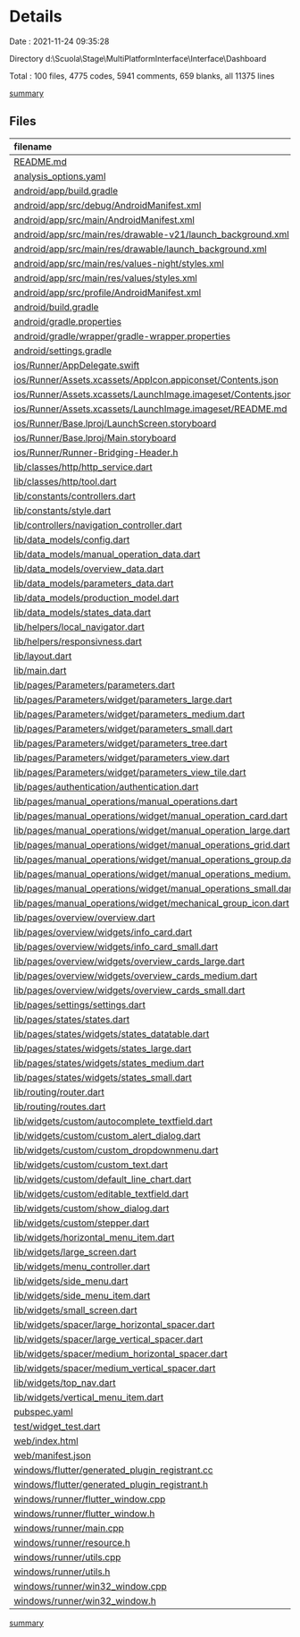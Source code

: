 # Details

Date : 2021-11-24 09:35:28

Directory d:\Scuola\Stage\MultiPlatformInterface\Interface\Dashboard

Total : 100 files,  4775 codes, 5941 comments, 659 blanks, all 11375 lines

[summary](results.md)

## Files
| filename | language | code | comment | blank | total |
| :--- | :--- | ---: | ---: | ---: | ---: |
| [README.md](/README.md) | Markdown | 10 | 0 | 7 | 17 |
| [analysis_options.yaml](/analysis_options.yaml) | YAML | 3 | 23 | 4 | 30 |
| [android/app/build.gradle](/android/app/build.gradle) | Groovy | 53 | 3 | 13 | 69 |
| [android/app/src/debug/AndroidManifest.xml](/android/app/src/debug/AndroidManifest.xml) | XML | 4 | 3 | 1 | 8 |
| [android/app/src/main/AndroidManifest.xml](/android/app/src/main/AndroidManifest.xml) | XML | 31 | 12 | 3 | 46 |
| [android/app/src/main/res/drawable-v21/launch_background.xml](/android/app/src/main/res/drawable-v21/launch_background.xml) | XML | 4 | 7 | 2 | 13 |
| [android/app/src/main/res/drawable/launch_background.xml](/android/app/src/main/res/drawable/launch_background.xml) | XML | 4 | 7 | 2 | 13 |
| [android/app/src/main/res/values-night/styles.xml](/android/app/src/main/res/values-night/styles.xml) | XML | 9 | 9 | 1 | 19 |
| [android/app/src/main/res/values/styles.xml](/android/app/src/main/res/values/styles.xml) | XML | 9 | 9 | 1 | 19 |
| [android/app/src/profile/AndroidManifest.xml](/android/app/src/profile/AndroidManifest.xml) | XML | 4 | 3 | 1 | 8 |
| [android/build.gradle](/android/build.gradle) | Groovy | 25 | 0 | 5 | 30 |
| [android/gradle.properties](/android/gradle.properties) | Properties | 3 | 0 | 1 | 4 |
| [android/gradle/wrapper/gradle-wrapper.properties](/android/gradle/wrapper/gradle-wrapper.properties) | Properties | 5 | 1 | 1 | 7 |
| [android/settings.gradle](/android/settings.gradle) | Groovy | 8 | 0 | 4 | 12 |
| [ios/Runner/AppDelegate.swift](/ios/Runner/AppDelegate.swift) | Swift | 12 | 0 | 2 | 14 |
| [ios/Runner/Assets.xcassets/AppIcon.appiconset/Contents.json](/ios/Runner/Assets.xcassets/AppIcon.appiconset/Contents.json) | JSON | 122 | 0 | 1 | 123 |
| [ios/Runner/Assets.xcassets/LaunchImage.imageset/Contents.json](/ios/Runner/Assets.xcassets/LaunchImage.imageset/Contents.json) | JSON | 23 | 0 | 1 | 24 |
| [ios/Runner/Assets.xcassets/LaunchImage.imageset/README.md](/ios/Runner/Assets.xcassets/LaunchImage.imageset/README.md) | Markdown | 3 | 0 | 2 | 5 |
| [ios/Runner/Base.lproj/LaunchScreen.storyboard](/ios/Runner/Base.lproj/LaunchScreen.storyboard) | XML | 36 | 1 | 1 | 38 |
| [ios/Runner/Base.lproj/Main.storyboard](/ios/Runner/Base.lproj/Main.storyboard) | XML | 25 | 1 | 1 | 27 |
| [ios/Runner/Runner-Bridging-Header.h](/ios/Runner/Runner-Bridging-Header.h) | C++ | 1 | 0 | 1 | 2 |
| [lib/classes/http/http_service.dart](/lib/classes/http/http_service.dart) | Dart | 75 | 15 | 13 | 103 |
| [lib/classes/http/tool.dart](/lib/classes/http/tool.dart) | Dart | 8 | 0 | 1 | 9 |
| [lib/constants/controllers.dart](/lib/constants/controllers.dart) | Dart | 4 | 0 | 3 | 7 |
| [lib/constants/style.dart](/lib/constants/style.dart) | Dart | 111 | 18 | 14 | 143 |
| [lib/controllers/navigation_controller.dart](/lib/controllers/navigation_controller.dart) | Dart | 10 | 0 | 4 | 14 |
| [lib/data_models/config.dart](/lib/data_models/config.dart) | Dart | 4 | 0 | 3 | 7 |
| [lib/data_models/manual_operation_data.dart](/lib/data_models/manual_operation_data.dart) | Dart | 59 | 0 | 17 | 76 |
| [lib/data_models/overview_data.dart](/lib/data_models/overview_data.dart) | Dart | 6 | 0 | 1 | 7 |
| [lib/data_models/parameters_data.dart](/lib/data_models/parameters_data.dart) | Dart | 71 | 0 | 22 | 93 |
| [lib/data_models/production_model.dart](/lib/data_models/production_model.dart) | Dart | 0 | 0 | 1 | 1 |
| [lib/data_models/states_data.dart](/lib/data_models/states_data.dart) | Dart | 37 | 2 | 7 | 46 |
| [lib/helpers/local_navigator.dart](/lib/helpers/local_navigator.dart) | Dart | 9 | 0 | 2 | 11 |
| [lib/helpers/responsivness.dart](/lib/helpers/responsivness.dart) | Dart | 49 | 1 | 9 | 59 |
| [lib/layout.dart](/lib/layout.dart) | Dart | 25 | 0 | 3 | 28 |
| [lib/main.dart](/lib/main.dart) | Dart | 37 | 0 | 4 | 41 |
| [lib/pages/Parameters/parameters.dart](/lib/pages/Parameters/parameters.dart) | Dart | 46 | 0 | 3 | 49 |
| [lib/pages/Parameters/widget/parameters_large.dart](/lib/pages/Parameters/widget/parameters_large.dart) | Dart | 9 | 0 | 3 | 12 |
| [lib/pages/Parameters/widget/parameters_medium.dart](/lib/pages/Parameters/widget/parameters_medium.dart) | Dart | 9 | 0 | 3 | 12 |
| [lib/pages/Parameters/widget/parameters_small.dart](/lib/pages/Parameters/widget/parameters_small.dart) | Dart | 8 | 0 | 4 | 12 |
| [lib/pages/Parameters/widget/parameters_tree.dart](/lib/pages/Parameters/widget/parameters_tree.dart) | Dart | 234 | 1 | 13 | 248 |
| [lib/pages/Parameters/widget/parameters_view.dart](/lib/pages/Parameters/widget/parameters_view.dart) | Dart | 140 | 0 | 10 | 150 |
| [lib/pages/Parameters/widget/parameters_view_tile.dart](/lib/pages/Parameters/widget/parameters_view_tile.dart) | Dart | 54 | 0 | 4 | 58 |
| [lib/pages/authentication/authentication.dart](/lib/pages/authentication/authentication.dart) | Dart | 145 | 0 | 2 | 147 |
| [lib/pages/manual_operations/manual_operations.dart](/lib/pages/manual_operations/manual_operations.dart) | Dart | 53 | 0 | 2 | 55 |
| [lib/pages/manual_operations/widget/manual_operation_card.dart](/lib/pages/manual_operations/widget/manual_operation_card.dart) | Dart | 93 | 0 | 5 | 98 |
| [lib/pages/manual_operations/widget/manual_operation_large.dart](/lib/pages/manual_operations/widget/manual_operation_large.dart) | Dart | 12 | 0 | 3 | 15 |
| [lib/pages/manual_operations/widget/manual_operations_grid.dart](/lib/pages/manual_operations/widget/manual_operations_grid.dart) | Dart | 79 | 4 | 8 | 91 |
| [lib/pages/manual_operations/widget/manual_operations_group.dart](/lib/pages/manual_operations/widget/manual_operations_group.dart) | Dart | 106 | 4 | 8 | 118 |
| [lib/pages/manual_operations/widget/manual_operations_medium.dart](/lib/pages/manual_operations/widget/manual_operations_medium.dart) | Dart | 11 | 0 | 3 | 14 |
| [lib/pages/manual_operations/widget/manual_operations_small.dart](/lib/pages/manual_operations/widget/manual_operations_small.dart) | Dart | 12 | 0 | 3 | 15 |
| [lib/pages/manual_operations/widget/mechanical_group_icon.dart](/lib/pages/manual_operations/widget/mechanical_group_icon.dart) | Dart | 102 | 1 | 4 | 107 |
| [lib/pages/overview/overview.dart](/lib/pages/overview/overview.dart) | Dart | 47 | 0 | 2 | 49 |
| [lib/pages/overview/widgets/info_card.dart](/lib/pages/overview/widgets/info_card.dart) | Dart | 48 | 14 | 4 | 66 |
| [lib/pages/overview/widgets/info_card_small.dart](/lib/pages/overview/widgets/info_card_small.dart) | Dart | 44 | 0 | 4 | 48 |
| [lib/pages/overview/widgets/overview_cards_large.dart](/lib/pages/overview/widgets/overview_cards_large.dart) | Dart | 139 | 2 | 9 | 150 |
| [lib/pages/overview/widgets/overview_cards_medium.dart](/lib/pages/overview/widgets/overview_cards_medium.dart) | Dart | 68 | 0 | 5 | 73 |
| [lib/pages/overview/widgets/overview_cards_small.dart](/lib/pages/overview/widgets/overview_cards_small.dart) | Dart | 110 | 2 | 9 | 121 |
| [lib/pages/settings/settings.dart](/lib/pages/settings/settings.dart) | Dart | 29 | 0 | 3 | 32 |
| [lib/pages/states/states.dart](/lib/pages/states/states.dart) | Dart | 46 | 4 | 3 | 53 |
| [lib/pages/states/widgets/states_datatable.dart](/lib/pages/states/widgets/states_datatable.dart) | Dart | 115 | 110 | 21 | 246 |
| [lib/pages/states/widgets/states_large.dart](/lib/pages/states/widgets/states_large.dart) | Dart | 169 | 13 | 10 | 192 |
| [lib/pages/states/widgets/states_medium.dart](/lib/pages/states/widgets/states_medium.dart) | Dart | 144 | 13 | 9 | 166 |
| [lib/pages/states/widgets/states_small.dart](/lib/pages/states/widgets/states_small.dart) | Dart | 49 | 0 | 3 | 52 |
| [lib/routing/router.dart](/lib/routing/router.dart) | Dart | 30 | 0 | 9 | 39 |
| [lib/routing/routes.dart](/lib/routing/routes.dart) | Dart | 14 | 0 | 2 | 16 |
| [lib/widgets/custom/autocomplete_textfield.dart](/lib/widgets/custom/autocomplete_textfield.dart) | Dart | 399 | 2 | 50 | 451 |
| [lib/widgets/custom/custom_alert_dialog.dart](/lib/widgets/custom/custom_alert_dialog.dart) | Dart | 44 | 0 | 9 | 53 |
| [lib/widgets/custom/custom_dropdownmenu.dart](/lib/widgets/custom/custom_dropdownmenu.dart) | Dart | 49 | 1 | 5 | 55 |
| [lib/widgets/custom/custom_text.dart](/lib/widgets/custom/custom_text.dart) | Dart | 20 | 0 | 3 | 23 |
| [lib/widgets/custom/default_line_chart.dart](/lib/widgets/custom/default_line_chart.dart) | Dart | 39 | 8 | 8 | 55 |
| [lib/widgets/custom/editable_textfield.dart](/lib/widgets/custom/editable_textfield.dart) | Dart | 51 | 0 | 5 | 56 |
| [lib/widgets/custom/show_dialog.dart](/lib/widgets/custom/show_dialog.dart) | Dart | 2 | 0 | 2 | 4 |
| [lib/widgets/custom/stepper.dart](/lib/widgets/custom/stepper.dart) | Dart | 110 | 0 | 5 | 115 |
| [lib/widgets/horizontal_menu_item.dart](/lib/widgets/horizontal_menu_item.dart) | Dart | 63 | 5,476 | 41 | 5,580 |
| [lib/widgets/large_screen.dart](/lib/widgets/large_screen.dart) | Dart | 18 | 0 | 4 | 22 |
| [lib/widgets/menu_controller.dart](/lib/widgets/menu_controller.dart) | Dart | 51 | 0 | 14 | 65 |
| [lib/widgets/side_menu.dart](/lib/widgets/side_menu.dart) | Dart | 77 | 1 | 5 | 83 |
| [lib/widgets/side_menu_item.dart](/lib/widgets/side_menu_item.dart) | Dart | 24 | 0 | 3 | 27 |
| [lib/widgets/small_screen.dart](/lib/widgets/small_screen.dart) | Dart | 9 | 0 | 3 | 12 |
| [lib/widgets/spacer/large_horizontal_spacer.dart](/lib/widgets/spacer/large_horizontal_spacer.dart) | Dart | 9 | 1 | 2 | 12 |
| [lib/widgets/spacer/large_vertical_spacer.dart](/lib/widgets/spacer/large_vertical_spacer.dart) | Dart | 9 | 1 | 2 | 12 |
| [lib/widgets/spacer/medium_horizontal_spacer.dart](/lib/widgets/spacer/medium_horizontal_spacer.dart) | Dart | 9 | 1 | 2 | 12 |
| [lib/widgets/spacer/medium_vertical_spacer.dart](/lib/widgets/spacer/medium_vertical_spacer.dart) | Dart | 9 | 1 | 2 | 12 |
| [lib/widgets/top_nav.dart](/lib/widgets/top_nav.dart) | Dart | 94 | 1 | 3 | 98 |
| [lib/widgets/vertical_menu_item.dart](/lib/widgets/vertical_menu_item.dart) | Dart | 62 | 0 | 3 | 65 |
| [pubspec.yaml](/pubspec.yaml) | YAML | 31 | 58 | 13 | 102 |
| [test/widget_test.dart](/test/widget_test.dart) | Dart | 14 | 10 | 7 | 31 |
| [web/index.html](/web/index.html) | HTML | 79 | 17 | 6 | 102 |
| [web/manifest.json](/web/manifest.json) | JSON | 35 | 0 | 1 | 36 |
| [windows/flutter/generated_plugin_registrant.cc](/windows/flutter/generated_plugin_registrant.cc) | C++ | 3 | 4 | 5 | 12 |
| [windows/flutter/generated_plugin_registrant.h](/windows/flutter/generated_plugin_registrant.h) | C++ | 5 | 5 | 6 | 16 |
| [windows/runner/flutter_window.cpp](/windows/runner/flutter_window.cpp) | C++ | 45 | 4 | 13 | 62 |
| [windows/runner/flutter_window.h](/windows/runner/flutter_window.h) | C++ | 20 | 5 | 9 | 34 |
| [windows/runner/main.cpp](/windows/runner/main.cpp) | C++ | 30 | 4 | 10 | 44 |
| [windows/runner/resource.h](/windows/runner/resource.h) | C++ | 9 | 6 | 2 | 17 |
| [windows/runner/utils.cpp](/windows/runner/utils.cpp) | C++ | 53 | 2 | 10 | 65 |
| [windows/runner/utils.h](/windows/runner/utils.h) | C++ | 8 | 6 | 6 | 20 |
| [windows/runner/win32_window.cpp](/windows/runner/win32_window.cpp) | C++ | 183 | 15 | 48 | 246 |
| [windows/runner/win32_window.h](/windows/runner/win32_window.h) | C++ | 48 | 29 | 22 | 99 |

[summary](results.md)